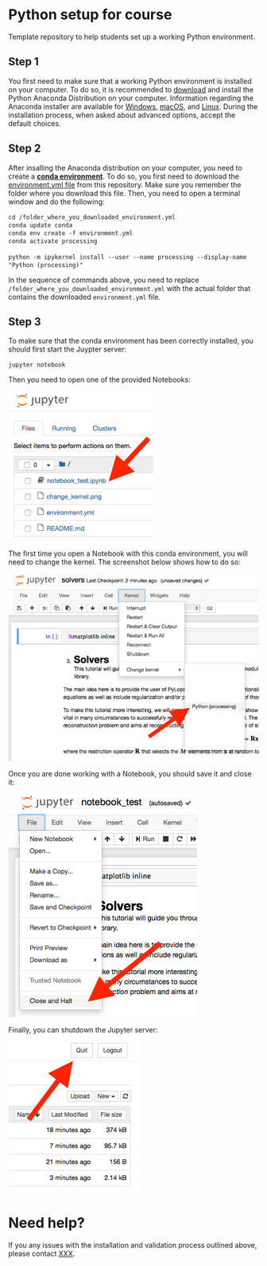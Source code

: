 # Python setup for course
Template repository to help students set up a working Python environment.

## Step 1
You first need to make sure that a working Python environment is installed on
your computer. To do so, it is recommended to
[download](https://www.anaconda.com/distribution/#download-section)
and install the Python Anaconda Distribution on your computer.
Information regarding the Anaconda installer are available for
[Windows](https://docs.anaconda.com/anaconda/install/windows/),
[macOS](https://docs.anaconda.com/anaconda/install/mac-os/),
and [Linux](https://docs.anaconda.com/anaconda/install/linux/).
During the installation process, when asked about advanced options,
accept the default choices.


## Step 2
After insalling the Anaconda distribution on your computer, you need to create a
**[conda environment](https://docs.conda.io/projects/conda/en/latest/user-guide/concepts/environments.html)**.
To do so, you first need to download the
[environment.yml file](https://gitlab.com/matterhorn-eth/python-setup-for-course/-/raw/master/environment.yml)
from this repository. Make sure you remember the folder where you download this
file. Then, you need to open a terminal window and do the following:

```shell
cd /folder_where_you_downloaded_environment.yml
conda update conda
conda env create -f environment.yml
conda activate processing

python -m ipykernel install --user --name processing --display-name "Python (processing)"
```
In the sequence of commands above, you need to replace
`/folder_where_you_downloaded_environment.yml` with the actual folder that
contains the downloaded `environment.yml` file.

## Step 3
To make sure that the conda environment has been correctly installed,
you should first start the Juypter server:

```shell
jupyter notebook
```

Then you need to open one of the provided Notebooks:

![Open a Notebook](open_notebook.png)

The first time you open a Notebook with this conda environment,
you will need to change the kernel. The screenshot below shows how to do so:

![Change kernel](change_kernel.png)

Once you are done working with a Notebook, you should save it and close it:

![Close a Notebook](close_notebook.png)

Finally, you can shutdown the Jupyter server:

![Quit Jupyter](quit_jupyter.png)

# Need help?
If you any issues with the installation and validation process outlined above,
please contact [XXX](mailto:xx.xx@erdw.ethz.ch).

